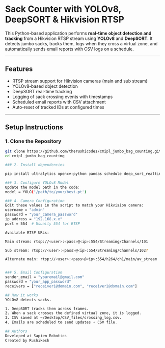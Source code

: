 # Sack Counter with YOLOv8, DeepSORT & Hikvision RTSP

This Python-based application performs **real-time object detection and tracking** from a Hikvision RTSP stream using **YOLOv8** and **DeepSORT**. It detects jumbo sacks, tracks them, logs when they cross a virtual zone, and automatically sends email reports with CSV logs on a schedule.

---

## Features

- RTSP stream support for Hikvision cameras (main and sub stream)
- YOLOv8-based object detection
- DeepSORT real-time tracking
- Logging of sack crossing events with timestamps
- Scheduled email reports with CSV attachment
- Auto-reset of tracked IDs at configured times

---

## Setup Instructions

### 1. Clone the Repository

```bash
git clone https://github.com/therushicodes/cmipl_jumbo_bag_counting.git
cd cmipl_jumbo_bag_counting

### 2. Install dependencies

pip install ultralytics opencv-python pandas schedule deep_sort_realtime

### 3. Configure YOLOv8 Model
Update the model path in the code:
model = YOLO('/path/to/your/best.pt')

### 4. Camera Configuration
Edit these values in the script to match your Hikvision camera:
username = "admin"
password = "your_camera_password"
ip_address = "192.168.x.x"
port = 554  # Usually 554 for RTSP

Available RTSP URLs:

Main stream: rtsp://<user>:<pass>@<ip>:554/Streaming/Channels/101

Sub stream: rtsp://<user>:<pass>@<ip>:554/Streaming/Channels/102?

Alternate main: rtsp://<user>:<pass>@<ip>:554/h264/ch1/main/av_stream


### 5. Email Configuration
sender_email = "youremail@gmail.com"
password = "your_app_password"
receivers = ["receiver1@domain.com", "receiver2@domain.com"]

## How it works
YOLOv8 detects sacks.

1. DeepSORT tracks them across frames.
2. When a sack crosses the defined virtual zone, it is logged.
3. CSV saved at ~/Desktop/CSV_files/crossing_log.csv.
4. Emails are scheduled to send updates + CSV file.

## Authors
Developed at Sapien Robotics
Created by Rushikesh

